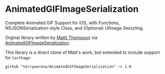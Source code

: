 # AnimatedGIFImageSerialization
Complete Animated GIF Support for iOS, with Functions, NSJSONSerialization-style Class, and (Optional) UIImage Swizzling.  

Orginal library written by [Mattt Thompson](https://github.com/mattt) via [AnimatedGIFImageSerialization](https://github.com/mattt/AnimatedGIFImageSerialization).

This library is a direct clone of Matt's work, but extended to include support for `Carthage`:

```
github "terryworona/AnimatedGIFImageSerialization" ~> 1.0
```
